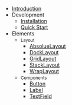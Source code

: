 - [Introduction](/)
- <span>Development</span>
    - [Installation](/installation)
    - [Quick Start](/installation)
- <span>Elements</span>
    - <small>Layout</small>
        - [AbsolueLayout](/elements/layout/absolute-layout)
        - [DockLayout](/elements/layout/dock-layout)
        - [GridLayout](/elements/layout/grid-layout)
        - [StackLayout](/elements/layout/stack-layout)
        - [WrapLayout](/elements/layout/wrap-layout)
    - <small>Components</small>
        - [Button](/elements/components/button)
        - [Label](/elements/components/label)
        - [TextField](/elements/components/text-field)
